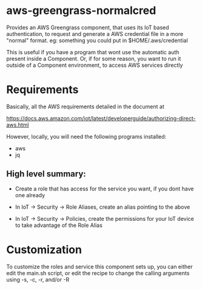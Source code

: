 # aws-greengrass-normalcred

Provides an AWS Greengrass component, that uses its IoT based
authentication, to request and generate a AWS credential
file in a more "normal" format. 
eg: something you could put in $HOME/.aws/credential

This is useful if you have a program that wont use the
automatic auth present inside a Component.
Or, if for some reason, you want to run it outside of
a Component environment, to access AWS services directly


# Requirements

Basically, all the AWS requirements detailed in the document at


https://docs.aws.amazon.com/iot/latest/developerguide/authorizing-direct-aws.html

However, locally, you will need the following programs installed:

* aws
* jq


## High level summary:

* Create a role that has access for the service you want, if you dont
have one already

* In IoT -> Security -> Role Aliases, create an alias pointing to the above

* In IoT -> Security -> Policies, create the permissions for your IoT device
to take advantage of the Role Alias

# Customization

To customize the roles and service this component sets up, you can either
edit the main.sh script, or edit the recipe to change the calling arguments
using -s, -c, -r, and/or -R

